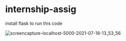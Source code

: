 # internship-assig
install flask to run this code 




![screencapture-localhost-5000-2021-07-18-13_53_56](https://user-images.githubusercontent.com/51991930/126060782-ec15df5f-7715-41ea-b4fe-9d2270bb804d.png)
